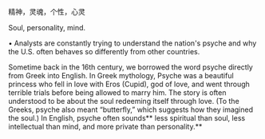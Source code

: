 精神，灵魂，个性，心灵

Soul, personality, mind. 

• Analysts are constantly trying to understand the nation's psyche and why the U.S. often behaves so
differently from other countries. 

Sometime back in the 16th century, we borrowed the word psyche directly from Greek into English.
In Greek mythology, Psyche was a beautiful princess who fell in love with Eros (Cupid), god of love,
and went through terrible trials before being allowed to marry him. The story is often understood to
be about the soul redeeming itself through love. (To the Greeks, psyche also meant “butterfly,” which suggests how they imagined the soul.) In English, psyche often sounds** less spiritual than soul,  less intellectual than mind, and more private than personality.**
